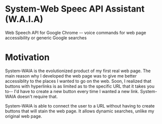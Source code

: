 # System-Web Speec API Assistant (W.A.I.A)
Web Speech API for Google Chrome -- voice commands for web page accessibility or generic Google searches

# Motivation
System-WAIA is the evolutionized product of my first real web page. The main reason why I developed the web
page was to give me better accessiblity to the places I wanted to go on the web. Soon, I realized that buttons
with hyperlinks is as limited as to the specific URL that it takes you to-- I'd have to create a new button
every time I wanted a new link. System-WAIA doesn't require that.

System-WAIA is able to connect the user to a URL without having to create buttons that will stain the web page.
It allows dynamic searches, unlike my original web page.
